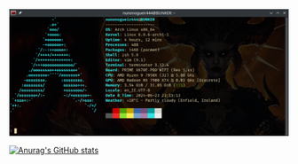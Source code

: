 <div id="" align="center">
<a><img src="/images/fastfetch.png" alt="fastfetch" width="" height=""></a>
</div>

[![Anurag's GitHub stats](https://github-readme-stats.vercel.app/api?username=nunonogueir444)](https://github.com/anuraghazra/github-readme-stats)
